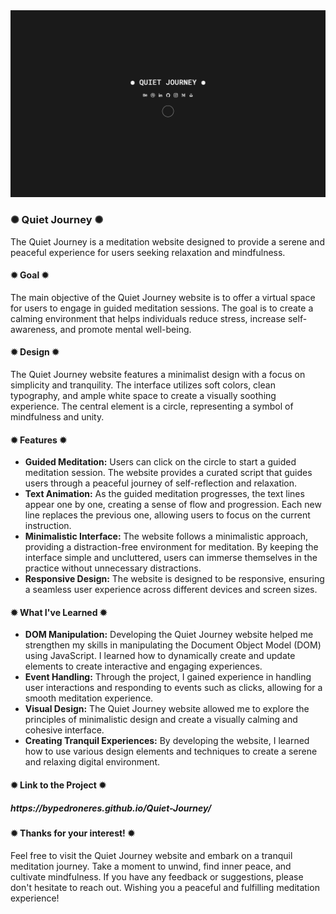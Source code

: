 <div class="image-container">
  <img class="CoverImagee" src="DEMO.png" alt="Cover">
</div>

<h3>✺ Quiet Journey ✺</h3>

The Quiet Journey is a meditation website designed to provide a serene and peaceful experience for users seeking relaxation and mindfulness.

<h4>✹ Goal ✹</h4>

The main objective of the Quiet Journey website is to offer a virtual space for users to engage in guided meditation sessions. The goal is to create a calming environment that helps individuals reduce stress, increase self-awareness, and promote mental well-being.

<h4>✹ Design ✹</h4>

The Quiet Journey website features a minimalist design with a focus on simplicity and tranquility. The interface utilizes soft colors, clean typography, and ample white space to create a visually soothing experience. The central element is a circle, representing a symbol of mindfulness and unity.

<h4>✹ Features ✹</h4>

* <b>Guided Meditation:</b> Users can click on the circle to start a guided meditation session. The website provides a curated script that guides users through a peaceful journey of self-reflection and relaxation.
* <b>Text Animation:</b> As the guided meditation progresses, the text lines appear one by one, creating a sense of flow and progression. Each new line replaces the previous one, allowing users to focus on the current instruction.
* <b>Minimalistic Interface:</b> The website follows a minimalistic approach, providing a distraction-free environment for meditation. By keeping the interface simple and uncluttered, users can immerse themselves in the practice without unnecessary distractions.
* <b>Responsive Design:</b> The website is designed to be responsive, ensuring a seamless user experience across different devices and screen sizes.

<h4>✹ What I've Learned ✹</h4>

* <b>DOM Manipulation:</b> Developing the Quiet Journey website helped me strengthen my skills in manipulating the Document Object Model (DOM) using JavaScript. I learned how to dynamically create and update elements to create interactive and engaging experiences.
* <b>Event Handling:</b> Through the project, I gained experience in handling user interactions and responding to events such as clicks, allowing for a smooth meditation experience.
* <b>Visual Design:</b> The Quiet Journey website allowed me to explore the principles of minimalistic design and create a visually calming and cohesive interface.
* <b>Creating Tranquil Experiences:</b> By developing the website, I learned how to use various design elements and techniques to create a serene and relaxing digital environment.

<h4>✹ Link to the Project ✹</h4>

<h5>https://bypedroneres.github.io/Quiet-Journey/</h5>

<h4>✹ Thanks for your interest! ✹</h4>

Feel free to visit the Quiet Journey website and embark on a tranquil meditation journey. Take a moment to unwind, find inner peace, and cultivate mindfulness. If you have any feedback or suggestions, please don't hesitate to reach out. Wishing you a peaceful and fulfilling meditation experience!

